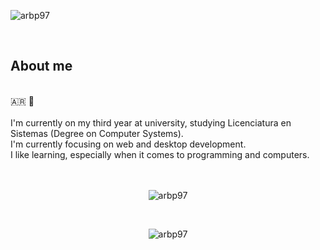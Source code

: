 <p><img align="center" src="https://svg-banners.vercel.app/api?type=textBox&text1=Alan%20Blangille%20🚀&width=1200&height=400" alt="arbp97"></p>
<div align="left">
    <br>
    <h2>About me</h2>
    <br>🇦🇷 🧉
    <br>
    <br>I'm currently on my third year at university, 
    studying Licenciatura en Sistemas (Degree on Computer Systems). 
    <br>I'm currently focusing on web and desktop development.
    <br>I like learning, especially when it comes to programming and computers.
</div>
<br><br>
<div align="center">
    <p><img align="center" src="https://github-readme-stats.vercel.app/api/top-langs?username=arbp97&show_icons=true&theme=dark&locale=en&layout=compact&exclude_repo=btree-view" alt="arbp97" /></p>
     <br>
    <p><img align="center" src="https://github-readme-stats.vercel.app/api/?username=arbp97&count_private=true&show_icons=true&theme=dark&locale=en&layout=compact" alt="arbp97" /></p>
</div>
